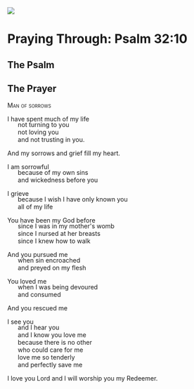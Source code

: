 <img class="intro-right" src="/images/art-paris-psalter.jpg">

<style>
  li {list-style-type: none;}
  p + ul {
    margin-top: -18px;
}
</style>

# Praying Through: Psalm 32:10

## The Psalm

## The Prayer

<div style="font-variant: small-caps;">
Man of sorrows
</div>

I have spent much of my life
* not turning to you
* not loving you
* and not trusting in you.

And my sorrows and grief fill my heart.

I am sorrowful
* because of my own sins
* and wickedness before you

I grieve
* because I wish I have only known you
* all of my life

You have been my God before
* since I was in my mother's womb
* since I nursed at her breasts
* since I knew how to walk

And you pursued me
* when sin encroached
* and preyed on my flesh

You loved me
* when I was being devoured
* and consumed

And you rescued me

I see you
* and I hear you
* and I know you love me
* because there is no other
* who could care for me
* love me so tenderly
* and perfectly save me

I love you Lord
and I will worship you
my Redeemer.
